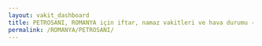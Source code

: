 ```yaml
---
layout: vakit_dashboard
title: PETROSANI, ROMANYA için iftar, namaz vakitleri ve hava durumu - ilçe/eyalet seç
permalink: /ROMANYA/PETROSANI/
---
```


<script type="text/javascript">
  var GLOBAL_COUNTRY = 'ROMANYA';
  var GLOBAL_CITY = 'PETROSANI';
  var GLOBAL_STATE = '';
  var lat = 72;
  var lon = 21;
</script>
